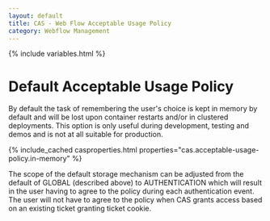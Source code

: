 ```yaml
---
layout: default
title: CAS - Web Flow Acceptable Usage Policy
category: Webflow Management
---
```


{% include variables.html %}

# Default Acceptable Usage Policy

By default the task of remembering the user's choice is kept in memory by default and will be lost upon
container restarts and/or in clustered deployments. This option is only useful during development, testing
and demos and is not at all suitable for production.

{% include_cached casproperties.html properties="cas.acceptable-usage-policy.in-memory" %}

The scope of the default storage mechanism can be adjusted from the default of GLOBAL (described above) to
AUTHENTICATION which will result in the user having to agree to the policy during each authentication event.
The user will not have to agree to the policy when CAS grants access based on an existing ticket granting
ticket cookie.
